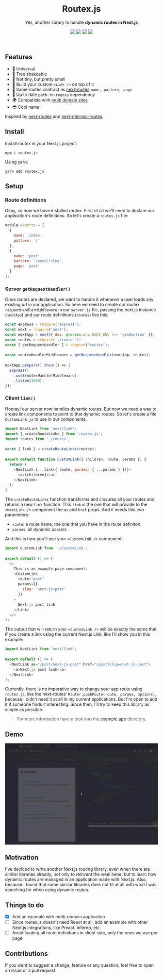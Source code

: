 <h1 align="center">Routex.js</h1>
<p align="center">Yes, another library to handle <strong>dynamic routes in Next.js</strong></p>

<p align="center"><a href="https://www.npmjs.com/package/routex.js"><img src="https://badgen.net/npm/v/routex.js"></a> <a href="https://travis-ci.com/alexhoma/routex.js"><img src="https://travis-ci.com/alexhoma/routex.js.svg?branch=master"></a> <a href="https://bundlephobia.com/result?p=routex.js"><img src="https://badgen.net/bundlephobia/min/routex.js"></a> <a href="https://bundlephobia.com/result?p=routex.js"><img src="https://badgen.net/bundlephobia/minzip/routex.js"></a></p>

<br />

## Features

- :milky_way: Universal
- :leaves: Tree shakeable
- :ant: Not tiny, but pretty small
- :link: Build your custom `<Link />` on top of it
- :tada: Same routes contract as [next-routes] `name, pattern, page`
- :rocket: Up to date `path-to-regexp` dependency
- :earth_africa: Compatible with [multi domain sites]
- :sunglasses: Cool name!

Inspired by [next-routes] and [next-minimal-routes].

## Install

Install routex in your Next.js project:

```
npm i routex.js
```

Using yarn:

```
yarn add routex.js
```

## Setup

### Route definitions

Okay, so now we have installed routex. First of all we'll need to declare
our application's route definitions. So let's create a `routes.js` file:

```javascript
module.exports = [
  {
    name: 'index',
    pattern: '/'
  },
  {
    name: 'post',
    pattern: '/post/:slug',
    page: 'post'
  }
];
```

### Server `getRequestHandler()`

Once routes are declared, we want to handle it whenever a user loads any existing url
in our application. So here we need to create our routex `requestHandlerMiddleware` in our `server.js` file,
passing the next.js instance (`nextApp`) and our route definitions (`routes`) like this:

```javascript
const express = require('express');
const next = require('next');
const nextApp = next({ dev: process.env.NODE_ENV !== 'production' });
const routes = require('./routes');
const { getRequestHandler } = require('routex');

const routexHandlerMiddleware = getRequestHandler(nextApp, routes);

nextApp.prepare().then(() => {
  express()
    .use(routexHandlerMiddleware);
    .listen(3000);
});
```

### Client `link()`

Hooray! our server now handles dynamic routes. But now we need a way to create link
components to point to that dynamic routes. So let's create a file `CustomLink.js` to use
in our components.

```javascript
import NextLink from 'next/link';
import { createRouteLinks } from 'routex.js';
import routes from './routes';

const { link } = createRouteLinks(routes);

export default function CustomLink({ children, route, params }) {
  return (
    <NextLink {...link({ route, params: { ...params } })}>
      <a>{children}</a>
    </NextLink>
  );
}
```

The `createRouteLinks` function transforms and closures all your routes and returns
a new `link` function. This `link` is the one that will provide to the `<NextLink />` component
the `as` and `href` props. And it needs this two parameters:

- `route`: a route name, the one that you have in the route definiton.
- `params`: all dynamic params

And this is how you'll use your `<CustomLink />` component:

```javascript
import CustomLink from './CustomLink';

export default () => (
  <>
    This is an example page component:
    <CustomLink
      route="post"
      params={{
        slug: 'next-js-post'
      }}
    >
      Next.js post link
    </Link>
  </>
);
```

The output that will return your `<CustomLink />` will be exactly the same that if
you create a link using the current Next.js Link, like I'll show you in this example:

```javascript
import NextLink from 'next/link';

export default () => (
  <NextLink as="/post/next-js-post" href="/post?slug=next-js-post">
    <a>Next.js post link</a>
  </NextLink>
);
```

Currently, there is no imperative way to change your app route using `routex.js`,
like the next-routes' `Router.pushRoute(route, params, options)`, because I didn't need it at all in my current applications.
But I'm open to add it if someone finds it interesting. Since then, I'll try to keep this library as simple as possible.

> For more information have a look into the [example app](./examples) directory.

## Demo

<img src="./examples/with-custom-link/demo.gif" max-height="500px" align="center" />

## Motivation

I've decided to write another Next.js routing library, even when
there are similar libraries already, not only to reinvent the weel hehe,
but to learn how dynamic routes are managed in an application made with Next.js. Also, because I found that some similar libraries does not fit at all with what I was searching for when using dynamic routes.

## Things to do

- [x] Add an example with multi-domain application
- [ ] Since routex.js doesn't need React at all, add an example with other Next.js integrations, like Preact, inferno, etc.
- [ ] Avoid loading all route definitions in client side, only the ones we use per page

## Contributions

If you want to suggest a change, feature or any question, feel free to open an issue or a pull request.

[npm-version]: https://badgen.net/npm/v/routex.js
[travis-build]: https://travis-ci.com/alexhoma/routex.js.svg?branch=master
[bundlephobia-min-badge]: https://badgen.net/bundlephobia/min/routex.js
[bundlephobia-minzip-badge]: https://badgen.net/bundlephobia/minzip/routex.js
[next-routes]: https://github.com/fridays/next-routes 'fridays/next-routes'
[next-minimal-routes]: https://github.com/lydell/next-minimal-routes 'lydell/next-minimal-routes'
[multi domain sites]: ./examples/with-multi-domain
